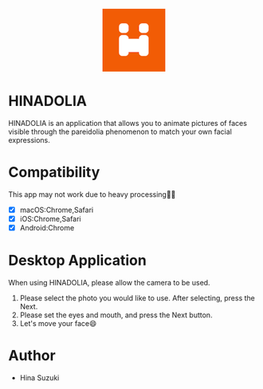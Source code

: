 <p align = "center">
  <img src="./icon/favicon-192.png" width="25%"/>
</p>

# HINADOLIA
HINADOLIA is an application that allows you to animate pictures of faces visible through the pareidolia phenomenon to match your own facial expressions.

# Compatibility
This app may not work due to heavy processing🙇‍♂️
* [x] macOS:Chrome,Safari
* [x] iOS:Chrome,Safari
* [x] Android:Chrome

# Desktop Application
When using HINADOLIA, please allow the camera to be used.
1. Please select the photo you would like to use. After selecting, press the Next.
2. Please set the eyes and mouth, and press the Next button.
3. Let's move your face😄

# Author
  * Hina Suzuki